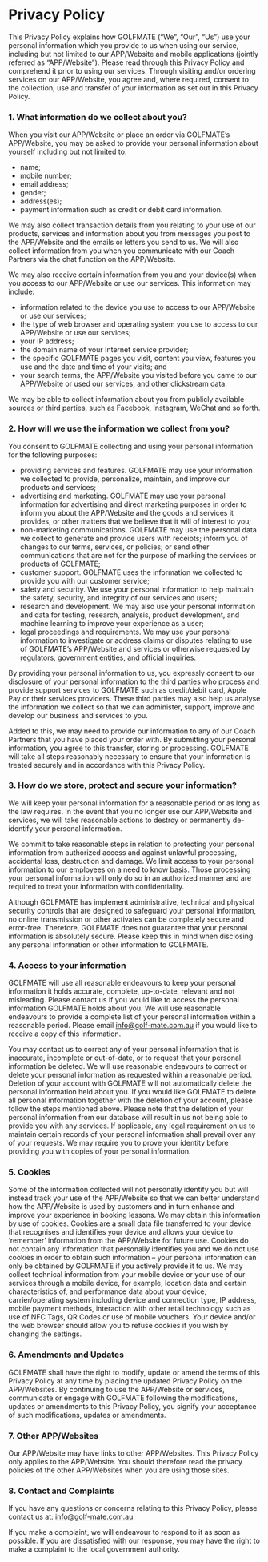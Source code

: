 # Privacy Policy

This Privacy Policy explains how GOLFMATE (“We”, “Our”, “Us”) use your personal information which you provide to us when using our service, including but not limited to our APP/Website and mobile applications (jointly referred as “APP/Website”). Please read through this Privacy Policy and comprehend it prior to using our services. Through visiting and/or ordering services on our APP/Website, you agree and, where required, consent to the collection, use and transfer of your information as set out in this Privacy Policy.

### 1. What information do we collect about you?

When you visit our APP/Website or place an order via GOLFMATE’s APP/Website, you may be asked to provide your personal information about yourself including but not limited to:

* name;
* mobile number;
* email address;
* gender;
* address(es);
* payment information such as credit or debit card information.

We may also collect transaction details from you relating to your use of our products, services and information about you from messages you post to the APP/Website and the emails or letters you send to us. We will also collect information from you when you communicate with our Coach Partners via the chat function on the APP/Website.

We may also receive certain information from you and your device(s) when you access to our APP/Website or use our services. This information may include:

* information related to the device you use to access to our APP/Website or use our services;
* the type of web browser and operating system you use to access to our APP/Website or use our services;
* your IP address;
* the domain name of your Internet service provider;
* the specific GOLFMATE pages you visit, content you view, features you use and the date and time of your visits; and
* your search terms, the APP/Website you visited before you came to our APP/Website or used our services, and other clickstream data.

We may be able to collect information about you from publicly available sources or third parties, such as Facebook, Instagram, WeChat and so forth. 

### 2. How will we use the information we collect from you?

You consent to GOLFMATE collecting and using your personal information for the following purposes:

* providing services and features. GOLFMATE may use your information we collected to provide, personalize, maintain, and improve our products and services;
* advertising and marketing. GOLFMATE may use your personal information for advertising and direct marketing purposes in order to inform you about the APP/Website and the goods and services it provides, or other matters that we believe that it will of interest to you;
* non-marketing communications. GOLFMATE may use the personal data we collect to generate and provide users with receipts; inform you of changes to our terms, services, or policies; or send other communications that are not for the purpose of marking the services or products of GOLFMATE;
* customer support. GOLFMATE uses the information we collected to provide you with our customer service;
* safety and security. We use your personal information to help maintain the safety, security, and integrity of our services and users;
* research and development. We may also use your personal information and data for testing, research, analysis, product development, and machine learning to improve your experience as a user;
* legal proceedings and requirements. We may use your personal information to investigate or address claims or disputes relating to use of GOLFMATE’s APP/Website and services or otherwise requested by regulators, government entities, and official inquiries.

By providing your personal information to us, you expressly consent to our disclosure of your personal information to the third parties who process and provide support services to GOLFMATE such as credit/debit card, Apple Pay or their services providers. These third parties may also help us analyse the information we collect so that we can administer, support, improve and develop our business and services to you.

Added to this, we may need to provide our information to any of our Coach Partners that you have placed your order with. By submitting your personal information, you agree to this transfer, storing or processing. GOLFMATE will take all steps reasonably necessary to ensure that your information is treated securely and in accordance with this Privacy Policy.

### 3. How do we store, protect and secure your information?

We will keep your personal information for a reasonable period or as long as the law requires. In the event that you no longer use our APP/Website and services, we will take reasonable actions to destroy or permanently de-identify your personal information.

We commit to take reasonable steps in relation to protecting your personal information from authorized access and against unlawful processing, accidental loss, destruction and damage. We limit access to your personal information to our employees on a need to know basis. Those processing your personal information will only do so in an authorized manner and are required to treat your information with confidentiality.

Although GOLFMATE has implement administrative, technical and physical security controls that are designed to safeguard your personal information, no online transmission or other activates can be completely secure and error-free. Therefore, GOLFMATE does not guarantee that your personal information is absolutely secure. Please keep this in mind when disclosing any personal information or other information to GOLFMATE.

### 4. Access to your information

GOLFMATE will use all reasonable endeavours to keep your personal information it holds accurate, complete, up-to-date, relevant and not misleading. Please contact us if you would like to access the personal information GOLFMATE holds about you. We will use reasonable endeavours to provide a complete list of your personal information within a reasonable period. Please email info@golf-mate.com.au if you would like to receive a copy of this information. 

You may contact us to correct any of your personal information that is inaccurate, incomplete or out-of-date, or to request that your personal information be deleted. We will use reasonable endeavours to correct or delete your personal information as requested within a reasonable period. Deletion of your account with GOLFMATE will not automatically delete the personal information held about you. If you would like GOLFMATE to delete all personal information together with the deletion of your account, please follow the steps mentioned above. Please note that the deletion of your personal information from our database will result in us not being able to provide you with any services. If applicable, any legal requirement on us to maintain certain records of your personal information shall prevail over any of your requests. We may require you to prove your identity before providing you with copies of your personal information.

### 5. Cookies

Some of the information collected will not personally identify you but will instead track your use of the APP/Website so that we can better understand how the APP/Website is used by customers and in turn enhance and improve your experience in booking lessons. We may obtain this information by use of cookies. Cookies are a small data file transferred to your device that recognises and identifies your device and allows your device to ‘remember’ information from the APP/Website for future use. Cookies do not contain any information that personally identifies you and we do not use cookies in order to obtain such information – your personal information can only be obtained by GOLFMATE if you actively provide it to us. We may collect technical information from your mobile device or your use of our services through a mobile device, for example, location data and certain characteristics of, and performance data about your device, carrier/operating system including device and connection type, IP address, mobile payment methods, interaction with other retail technology such as use of NFC Tags, QR Codes or use of mobile vouchers. Your device and/or the web browser should allow you to refuse cookies if you wish by changing the settings.

### 6. Amendments and Updates

GOLFMATE shall have the right to modify, update or amend the terms of this Privacy Policy at any time by placing the updated Privacy Policy on the APP/Websites. By continuing to use the APP/Website or services, communicate or engage with GOLFMATE following the modifications, updates or amendments to this Privacy Policy, you signify your acceptance of such modifications, updates or amendments. 

### 7. Other APP/Websites

Our APP/Website may have links to other APP/Websites. This Privacy Policy only applies to the APP/Website. You should therefore read the privacy policies of the other APP/Websites when you are using those sites.

### 8. Contact and Complaints

If you have any questions or concerns relating to this Privacy Policy, please contact us at:
info@golf-mate.com.au.

If you make a complaint, we will endeavour to respond to it as soon as possible. If you are dissatisfied with our response, you may have the right to make a complaint to the local government authority.


